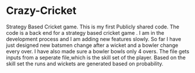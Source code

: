 # Crazy-Cricket
Strategy Based Cricket game.
This is my first Publicly shared code.
The code is a back end for a strategy based cricket game .
I am in the development process and I am adding new features slowly.
So far I have just designed new batsmen change after a wicket and a bowler change every over.
I have also made sure a bowler bowls only 4 overs.
The file gets inputs from a seperate file,which is the skill set of the player.
Based on the skill set the runs and wickets are generated based on probability.
